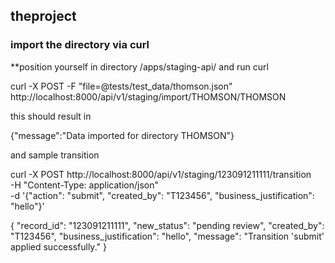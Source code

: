 ## theproject


### import the directory via curl

**position yourself in directory /apps/staging-api/ and run curl

curl -X POST -F "file=@tests/test_data/thomson.json" \
  http://localhost:8000/api/v1/staging/import/THOMSON/THOMSON


this should result in

{"message":"Data imported for directory THOMSON"}


and sample transition

curl -X POST http://localhost:8000/api/v1/staging/123091211111/transition \
  -H "Content-Type: application/json" \
  -d '{"action": "submit", "created_by": "T123456", "business_justification": "hello"}'



  {
  "record_id": "123091211111",
  "new_status": "pending review",
  "created_by": "T123456",
  "business_justification": "hello",
  "message": "Transition 'submit' applied successfully."
}
